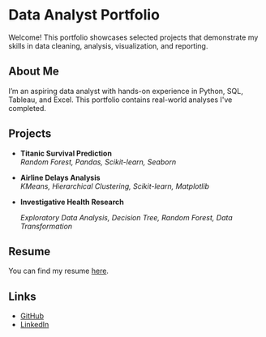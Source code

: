 # Data Analyst Portfolio

Welcome! This portfolio showcases selected projects that demonstrate my skills in data cleaning, analysis, visualization, and reporting.

## About Me
I’m an aspiring data analyst with hands-on experience in Python, SQL, Tableau, and Excel. This portfolio contains real-world analyses I've completed.

## Projects
- **Titanic Survival Prediction**  
  *Random Forest, Pandas, Scikit-learn, Seaborn*
  
- **Airline Delays Analysis**  
  *KMeans, Hierarchical Clustering, Scikit-learn, Matplotlib*

- **Investigative Health Research**
  
  *Exploratory Data Analysis, Decision Tree, Random Forest, Data Transformation*

## Resume
You can find my resume [here](./resume.pdf).

## Links
- [GitHub](https://github.com/ben-phillips-5227)
- [LinkedIn](https://www.linkedin.com/in/benphillips5227/)
